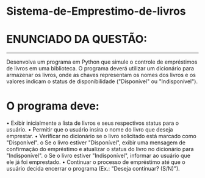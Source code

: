 # Sistema-de-Emprestimo-de-livros
# ENUNCIADO DA QUESTÃO: 
------------------------

Desenvolva um programa em Python que simule o controle de empréstimos de livros em  uma biblioteca. O programa deverá utilizar um dicionário para armazenar os livros, onde  as chaves representam os nomes dos livros e os valores indicam o status de  disponibilidade ("Disponível" ou "Indisponível").   

# O programa deve: 
• Exibir inicialmente a lista de livros e seus respectivos status para o usuário. 
• Permitir que o usuário insira o nome do livro que deseja emprestar. 
• Verificar no dicionário se o livro solicitado está marcado como "Disponível". 
  o Se o livro estiver "Disponível", exibir uma mensagem de confirmação do 
    empréstimo e atualizar o status do livro no dicionário para 
"Indisponível". 
  o Se o livro estiver "Indisponível", informar ao usuário que ele já foi 
  emprestado. 
• Continuar o processo de empréstimo até que o usuário decida encerrar o 
programa (Ex.: "Deseja continuar? (S/N)"). 
